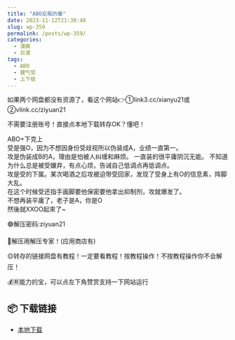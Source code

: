 ```yaml
---
title: "ABO反叛的番"
date: 2023-11-12T21:30:48
slug: wp-359
permalink: /posts/wp-359/
categories:
  - 漫画
  - 日漫
tags:
  - ABO
  - 健气受
  - 上下级
---
```


如果两个网盘都没有资源了，看这个网站👉①link3.cc/xianyu21或②vlink.cc/ziyuan21

不需要注册账号！直接点本地下载转存OK？懂吧！

ABO+下克上  
受是强O，因为不想因身份受歧视所以伪装成A，业绩一直第一。  
攻是伪装成B的A，理由是怕被人纠缠和麻烦。 一直装的很平庸阴沉无能。 不知道为什么总是被受嫌弃，有点心烦，告诫自己低调点再低调点。  
攻是受的下属。某次喝酒之后攻被迫带受回家，发现了受身上有O的信息素，阵脚大乱。  
在这个时候受还指手画脚要他保密要他拿出抑制剂，攻就爆发了。  
不想再装平庸了，老子是A，你是O  
然後就XXOO起來了~

🟢解压密码:ziyuan21

🔵解压用解压专家！(应用商店有)

🟡转存的链接网盘有教程！一定要看教程！按教程操作！不按教程操作你不会解压！

💰🈶能力的宝，可以点左下角赞赏支持一下网站运行

## 📦 下载链接
- [本地下载](https://blziyuan21.com/pay-download/359?key=a4c0730f64&down_id=0)

